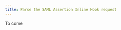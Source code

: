 ```yaml
---
title: Parse the SAML Assertion Inline Hook request
---
```


To come

<StackSelector snippet="parse"/>

<NextSectionLink/>